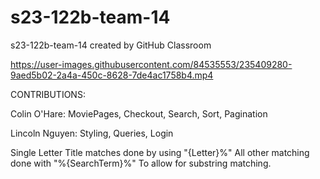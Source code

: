 # s23-122b-team-14
s23-122b-team-14 created by GitHub Classroom

https://user-images.githubusercontent.com/84535553/235409280-9aed5b02-2a4a-450c-8628-7de4ac1758b4.mp4

CONTRIBUTIONS:

Colin O'Hare: MoviePages, Checkout, Search, Sort, Pagination

Lincoln Nguyen: Styling, Queries, Login

Single Letter Title matches done by using "{Letter}%"
All other matching done with "%{SearchTerm}%" To allow for substring matching.
